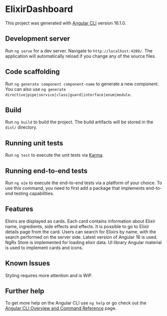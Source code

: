 # ElixirDashboard

This project was generated with [Angular CLI](https://github.com/angular/angular-cli) version 16.1.0.

## Development server

Run `ng serve` for a dev server. Navigate to `http://localhost:4200/`. The application will automatically reload if you change any of the source files.

## Code scaffolding

Run `ng generate component component-name` to generate a new component. You can also use `ng generate directive|pipe|service|class|guard|interface|enum|module`.

## Build

Run `ng build` to build the project. The build artifacts will be stored in the `dist/` directory.

## Running unit tests

Run `ng test` to execute the unit tests via [Karma](https://karma-runner.github.io).

## Running end-to-end tests

Run `ng e2e` to execute the end-to-end tests via a platform of your choice. To use this command, you need to first add a package that implements end-to-end testing capabilities.

## Features
Elixirs are displayed as cards.
Each card contains information about Elixir name, ingredients, side effects and effects.
It is possible to go to Elixir details page from the card.
Users can search for Elixirs by name, with the search performed on the server side.
Latest version of Angular 16 is used.
NgRx Store is implemented for loading elixir data.
UI library Angular material is used to implement cards and icons.

## Known Issues          
Styling requires more attention and is WiP.

## Further help

To get more help on the Angular CLI use `ng help` or go check out the [Angular CLI Overview and Command Reference](https://angular.io/cli) page.
